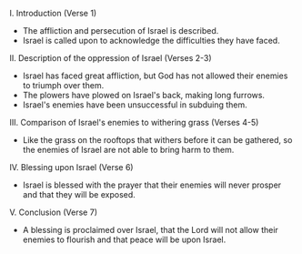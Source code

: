 I. Introduction (Verse 1)
- The affliction and persecution of Israel is described.
- Israel is called upon to acknowledge the difficulties they have faced.

II. Description of the oppression of Israel (Verses 2-3)
- Israel has faced great affliction, but God has not allowed their enemies to triumph over them.
- The plowers have plowed on Israel's back, making long furrows.
- Israel's enemies have been unsuccessful in subduing them.

III. Comparison of Israel's enemies to withering grass (Verses 4-5)
- Like the grass on the rooftops that withers before it can be gathered, so the enemies of Israel are not able to bring harm to them.

IV. Blessing upon Israel (Verse 6)
- Israel is blessed with the prayer that their enemies will never prosper and that they will be exposed.

V. Conclusion (Verse 7)
- A blessing is proclaimed over Israel, that the Lord will not allow their enemies to flourish and that peace will be upon Israel.